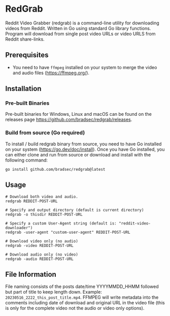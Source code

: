 # RedGrab

Reddit Video Grabber (redgrab) is a command-line utility for downloading videos from Reddit. Written in Go using standard Go library functions. Program will download from single post video URLs or video URLS from Reddit share-links.

## Prerequisites

- You need to have `ffmpeg` installed on your system to merge the video and audio files (https://ffmpeg.org/).

## Installation

### Pre-built Binaries
Pre-built binaries for Windows, Linux and macOS can be found on the releases page https://github.com/bradsec/redgrab/releases.

### Build from source (Go required)
To install / build redgrab binary from source, you need to have Go installed on your system (https://go.dev/doc/install). Once you have Go installed, you can either clone and run from source or download and install with the following command:

```terminal
go install github.com/bradsec/redgrab@latest
```

## Usage 

```terminal
# Download both video and audio.
redgrab REDDIT-POST-URL

# Specify and output directory (default is current directory)
redgrab -o thisdir REDDIT-POST-URL

# Specify a custom User-Agent string (default is: "reddit-video-downloader")
redgrab -user-agent "custom-user-agent" REDDIT-POST-URL

# Download video only (no audio)
redgrab -video REDDIT-POST-URL

# Download audio only (no video)
redgrab -audio REDDIT-POST-URL
```

## File Information

File naming consists of the posts date/time YYYYMMDD_HHMM followed but part of title to keep length down. Example: `20230516_2222_this_post_title.mp4`. FFMPEG will write metadata into the comments including date of download and original URL in the video file (this is only for the complete video not the audio or video only options).
